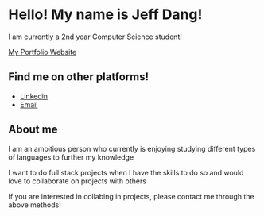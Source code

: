<!DOCTYPE html>
<html lang="en">
  <head>
    <meta charset="utf-8">
    <meta name="viewport" content="width=device-width, initial-scale=1.0"/>
  </head>
  <body>
    <div class="description">
      <h1>Hello! My name is Jeff Dang!</h1>
      <p>I am currently a 2nd year Computer Science student!</p>
      <a href="https://jjehff.github.io/">My Portfolio Website</a>
    </div>
    <div class="socials">
      <h2>Find me on other platforms!</h2>
      <ul>
        <li><a class="linkedin" href="https://www.linkedin.com/in/jeff-dang-84a991251/" display: block>Linkedin</a></li>
        <li><a href="mailto:jeffmd@uci.edu">Email</a></li>
      </ul>
    </div>
    <div class="about-me">
      <h2>About me</h2>
      <p>I am an ambitious person who currently is enjoying studying different types of languages to further my knowledge</p>
      <p>I want to do full stack projects when I have the skills to do so and would love to collaborate on projects with others</p>
      <p>If you are interested in collabing in projects, please contact me through the above methods!</p>
    </div>
  </body>
</html>
